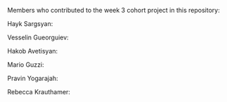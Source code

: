 Members who contributed to the week 3 cohort project in this repository:

Hayk Sargsyan:

Vesselin Gueorguiev:

Hakob Avetisyan:

Mario Guzzi:

Pravin Yogarajah:

Rebecca Krauthamer:

